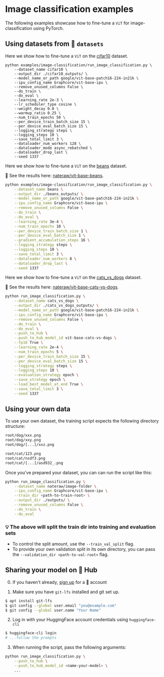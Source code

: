 <!---
Copyright 2021 The HuggingFace Team. All rights reserved.

Licensed under the Apache License, Version 2.0 (the "License");
you may not use this file except in compliance with the License.
You may obtain a copy of the License at

    http://www.apache.org/licenses/LICENSE-2.0

Unless required by applicable law or agreed to in writing, software
distributed under the License is distributed on an "AS IS" BASIS,
WITHOUT WARRANTIES OR CONDITIONS OF ANY KIND, either express or implied.
See the License for the specific language governing permissions and
limitations under the License.
-->

# Image classification examples

The following examples showcase how to fine-tune a `ViT` for image-classification using PyTorch.

## Using datasets from 🤗 `datasets`

Here we show how to fine-tune a `ViT` on the [cifar10](https://huggingface.co/datasets/cifar10) dataset.

```
python examples/image-classification/run_image_classification.py \
    --dataset_name cifar10 \
    --output_dir ./cifar10_outputs/ \
    --model_name_or_path google/vit-base-patch16-224-in21k \
    --ipu_config_name Graphcore/vit-base-ipu \
    --remove_unused_columns False \
    --do_train \
    --do_eval \
    --learning_rate 2e-3 \
    --lr_scheduler_type cosine \
    --weight_decay 0.0 \
    --warmup_ratio 0.25 \
    --num_train_epochs 50 \
    --per_device_train_batch_size 15 \
    --per_device_eval_batch_size 15 \
    --logging_strategy steps \
    --logging_steps 10 \
    --save_total_limit 3 \
    --dataloader_num_workers 128 \
    --dataloader_mode async_rebatched \
    --dataloader_drop_last \
    --seed 1337
```

Here we show how to fine-tune a `ViT` on the [beans](https://huggingface.co/datasets/beans) dataset.

👀 See the results here: [nateraw/vit-base-beans](https://huggingface.co/nateraw/vit-base-beans).

```bash
python examples/image-classification/run_image_classification.py \
    --dataset_name beans \
    --output_dir ./beans_outputs/ \
    --model_name_or_path google/vit-base-patch16-224-in21k \
    --ipu_config_name Graphcore/vit-base-ipu \
    --remove_unused_columns False \
    --do_train \
    --do_eval \
    --learning_rate 3e-4 \
    --num_train_epochs 10 \
    --per_device_train_batch_size 1 \
    --per_device_eval_batch_size 1 \
    --gradient_accumulation_steps 16 \
    --logging_strategy steps \
    --logging_steps 10 \
    --save_total_limit 3 \
    --dataloader_num_workers 8 \
    --dataloader_drop_last \
    --seed 1337
```

Here we show how to fine-tune a `ViT` on the [cats_vs_dogs](https://huggingface.co/datasets/cats_vs_dogs) dataset.

👀 See the results here: [nateraw/vit-base-cats-vs-dogs](https://huggingface.co/nateraw/vit-base-cats-vs-dogs).

```bash
python run_image_classification.py \
    --dataset_name cats_vs_dogs \
    --output_dir ./cats_vs_dogs_outputs/ \
    --model_name_or_path google/vit-base-patch16-224-in21k \
    --ipu_config_name Graphcore/vit-base-ipu \
    --remove_unused_columns False \
    --do_train \
    --do_eval \
    --push_to_hub \
    --push_to_hub_model_id vit-base-cats-vs-dogs \
    --fp16 True \
    --learning_rate 2e-4 \
    --num_train_epochs 5 \
    --per_device_train_batch_size 15 \
    --per_device_eval_batch_size 15 \
    --logging_strategy steps \
    --logging_steps 10 \
    --evaluation_strategy epoch \
    --save_strategy epoch \
    --load_best_model_at_end True \
    --save_total_limit 3 \
    --seed 1337
```

## Using your own data

To use your own dataset, the training script expects the following directory structure:

```bash
root/dog/xxx.png
root/dog/xxy.png
root/dog/[...]/xxz.png

root/cat/123.png
root/cat/nsdf3.png
root/cat/[...]/asd932_.png
```

Once you've prepared your dataset, you can can run the script like this:

```bash
python run_image_classification.py \
    --dataset_name nateraw/image-folder \
    --ipu_config_name Graphcore/vit-base-ipu \
    --train_dir <path-to-train-root> \
    --output_dir ./outputs/ \
    --remove_unused_columns False \
    --do_train \
    --do_eval
```

### 💡 The above will split the train dir into training and evaluation sets
  - To control the split amount, use the `--train_val_split` flag.
  - To provide your own validation split in its own directory, you can pass the `--validation_dir <path-to-val-root>` flag.


## Sharing your model on 🤗 Hub

0. If you haven't already, [sign up](https://huggingface.co/join) for a 🤗 account

1. Make sure you have `git-lfs` installed and git set up.

```bash
$ apt install git-lfs
$ git config --global user.email "you@example.com"
$ git config --global user.name "Your Name"
```

2. Log in with your HuggingFace account credentials using `huggingface-cli`

```bash
$ huggingface-cli login
# ...follow the prompts
```

3. When running the script, pass the following arguments:

```bash
python run_image_classification.py \
    --push_to_hub \
    --push_to_hub_model_id <name-your-model> \
    ...
```
